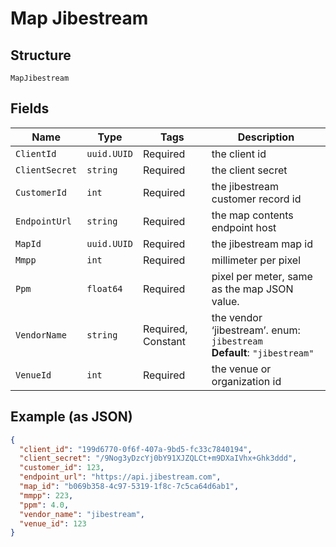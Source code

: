 
# Map Jibestream

## Structure

`MapJibestream`

## Fields

| Name | Type | Tags | Description |
|  --- | --- | --- | --- |
| `ClientId` | `uuid.UUID` | Required | the client id |
| `ClientSecret` | `string` | Required | the client secret |
| `CustomerId` | `int` | Required | the jibestream customer record id |
| `EndpointUrl` | `string` | Required | the map contents endpoint host |
| `MapId` | `uuid.UUID` | Required | the jibestream map id |
| `Mmpp` | `int` | Required | millimeter per pixel |
| `Ppm` | `float64` | Required | pixel per meter, same as the map JSON value. |
| `VendorName` | `string` | Required, Constant | the vendor ‘jibestream’. enum: `jibestream`<br>**Default**: `"jibestream"` |
| `VenueId` | `int` | Required | the venue or organization id |

## Example (as JSON)

```json
{
  "client_id": "199d6770-0f6f-407a-9bd5-fc33c7840194",
  "client_secret": "/9Nog3yDzcYj0bY91XJZQLCt+m9DXaIVhx+Ghk3ddd",
  "customer_id": 123,
  "endpoint_url": "https://api.jibestream.com",
  "map_id": "b069b358-4c97-5319-1f8c-7c5ca64d6ab1",
  "mmpp": 223,
  "ppm": 4.0,
  "vendor_name": "jibestream",
  "venue_id": 123
}
```

